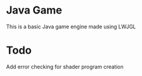 # Java Game
This is a basic Java game engine made using LWJGL  

# Todo

Add error checking for shader program creation  
